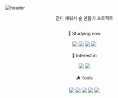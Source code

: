 ![header](https://capsule-render.vercel.app/api?type=transparent&fontColor=5F7B48&height=100&text=Green Forest&animation=twinkling&fontSize=50&fontAlign=52)
<div align="center">
  <p>잔디 채워서 숲 만들기 프로젝트<p>
</div>
<br>
<div align="center">
  🌿 Studying now<br><br>
  
  <img src="https://img.shields.io/badge/Python-C8DBBE?style=flat&logo=Python&logoColor=white"/>
  <img src="https://img.shields.io/badge/JavaScript-A8C095?style=flat&logo=JavaScript&logoColor=white"/>
  <img src="https://img.shields.io/badge/React-79896D?style=flat&logo=React&logoColor=white"/>
  <img src="https://img.shields.io/badge/Swift-323D29?style=flat&logo=Swift&logoColor=white"/><br><br>
  🌳 Interest in<br><br>
  <img src="https://img.shields.io/badge/Electron-79896D?style=flat&logo=Electron&logoColor=white"/>
  <img src="https://img.shields.io/badge/Flutter-435138?style=flat&logo=Flutter&logoColor=white"/><br><br>
  🪵 Tools<br><br>
  <img src="https://img.shields.io/badge/Visual Studio Code-BDA890?style=flat&logo=Visual Studio Code&logoColor=white"/>
  <img src="https://img.shields.io/badge/Visual Studio IDE-8A755D?style=flat&logo=Visual Studio IDE&logoColor=white"/>
  <img src="https://img.shields.io/badge/Xcode-63574A?style=flat&logo=Xcode&logoColor=white"/>
  <img src="https://img.shields.io/badge/Figma-63574A?style=flat&logo=Figma&logoColor=white"/>
  <img src="https://img.shields.io/badge/Eclipse IDE-42372B?style=flat&logo=Eclipse IDE&logoColor=white"/><br><br><br><br>
</div>






<!--
**reinexxism/reinexxism** is a ✨ _special_ ✨ repository because its `README.md` (this file) appears on your GitHub profile.

Here are some ideas to get you started:

- 🔭 I’m currently working on ...
- 🌱 I’m currently learning ...
- 👯 I’m looking to collaborate on ...
- 🤔 I’m looking for help with ...
- 💬 Ask me about ...
- 📫 How to reach me: ...
- 😄 Pronouns: ...
- ⚡ Fun fact: ...
-->
